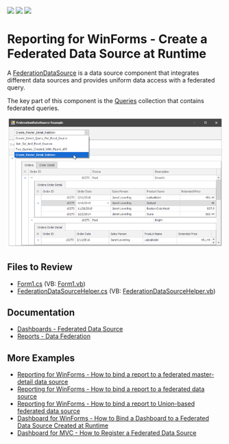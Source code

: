 <!-- default badges list -->
![](https://img.shields.io/endpoint?url=https://codecentral.devexpress.com/api/v1/VersionRange/187054494/2022.2)
[![](https://img.shields.io/badge/Open_in_DevExpress_Support_Center-FF7200?style=flat-square&logo=DevExpress&logoColor=white)](https://supportcenter.devexpress.com/ticket/details/T828710)
[![](https://img.shields.io/badge/📖_How_to_use_DevExpress_Examples-e9f6fc?style=flat-square)](https://docs.devexpress.com/GeneralInformation/403183)
<!-- default badges end -->
# Reporting for WinForms - Create a Federated Data Source at Runtime

A [FederationDataSource](https://docs.devexpress.com/CoreLibraries/DevExpress.DataAccess.DataFederation.FederationDataSource) is a data source component that integrates different data sources and provides uniform data access with a federated query.

The key part of this component is the [Queries](https://docs.devexpress.com/CoreLibraries/DevExpress.DataAccess.DataFederation.FederationDataSourceBase.Queries) collection that contains federated queries.

![](/images/screenshot.png)


## Files to Review

* [Form1.cs](./CS/FederationDataSourceExample/Form1.cs) (VB: [Form1.vb](./VB/FederationDataSourceExample/Form1.vb))
* [FederationDataSourceHelper.cs](./CS/FederationDataSourceExample/FederationDataSourceHelper.cs) (VB: [FederationDataSourceHelper.vb](./VB/FederationDataSourceExample/FederationDataSourceHelper.vb))

## Documentation

* [Dashboards - Federated Data Source](https://docs.devexpress.com/Dashboard/400924)
* [Reports - Data Federation](https://docs.devexpress.com/XtraReports/400917)


## More Examples

* [Reporting for WinForms - How to bind a report to a federated master-detail data source](https://github.com/DevExpress-Examples/Reporting-Bind-Report-To-Federated-Master-Detail-Data-Source)
* [Reporting for WinForms - How to bind a report to a federated data source](https://github.com/DevExpress-Examples/Reporting-Bind-Report-To-Federated-Data-Source)
* [Reporting for WinForms - How to bind a report to Union-based federated data source](https://github.com/DevExpress-Examples/Reporting-Bind-Report-to-Union-Based-Federated-Data-Source)
* [Dashboard for WinForms - How to Bind a Dashboard to a Federated Data Source Created at Runtime](https://github.com/DevExpress-Examples/winforms-dashboard-data-federation)
* [Dashboard for MVC - How to Register a Federated Data Source](https://github.com/DevExpress-Examples/aspnet-mvc-dashboard-data-federation)

